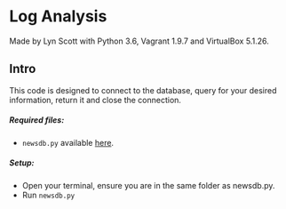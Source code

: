 # Log Analysis 
Made by Lyn Scott with Python 3.6, Vagrant 1.9.7 and VirtualBox 5.1.26.

## Intro
This code is designed to connect to the database, query for your desired information, return it and close the connection.

##### Required files:

  - `newsdb.py` available [here](https://github.com/lynscott/Log-Analysis/blob/master/news/newsdb.py).


##### Setup:

  - Open your terminal, ensure you are in the same folder as newsdb.py.
  - Run `newsdb.py`
 